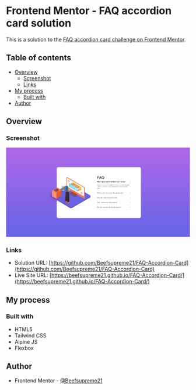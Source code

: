 # Frontend Mentor - FAQ accordion card solution

This is a solution to the [FAQ accordion card challenge on Frontend Mentor](https://www.frontendmentor.io/challenges/faq-accordion-card-XlyjD0Oam).


## Table of contents

- [Overview](#overview)
  - [Screenshot](#screenshot)
  - [Links](#links)
- [My process](#my-process)
  - [Built with](#built-with)
- [Author](#author)


## Overview

### Screenshot

![](./screenshot.png)


### Links

- Solution URL: [https://github.com/Beefsupreme21/FAQ-Accordion-Card](https://github.com/Beefsupreme21/FAQ-Accordion-Card)
- Live Site URL: [https://beefsupreme21.github.io/FAQ-Accordion-Card/](https://beefsupreme21.github.io/FAQ-Accordion-Card/)


## My process

### Built with

- HTML5
- Tailwind CSS
- Alpine JS
- Flexbox


## Author

- Frontend Mentor - [@Beefsupreme21](https://www.frontendmentor.io/profile/Beefsupreme21)